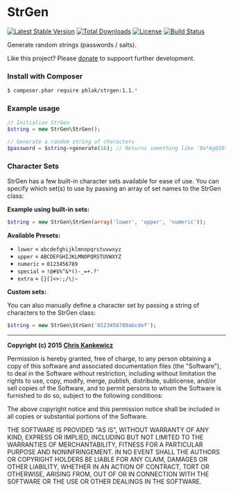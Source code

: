 StrGen
======

[![Latest Stable Version](https://poser.pugx.org/phlak/strgen/v/stable.png)](https://packagist.org/packages/phlak/strgen)
[![Total Downloads](https://poser.pugx.org/phlak/strgen/downloads.png)](https://packagist.org/packages/phlak/strgen)
[![License](https://poser.pugx.org/phlak/strgen/license.png)](https://packagist.org/packages/phlak/strgen)
[![Build Status](https://travis-ci.org/PHLAK/strgen.svg?branch=master)](https://travis-ci.org/PHLAK/strgen)

Generate random strings (passwords / salts).

Like this project? Please [donate](https://cash.me/$ChrisKankiewicz) to
suppoort further development.


### Install with Composer

```bash
$ composer.phar require phlak/strgen:1.1.*
```


### Example usage

```php
// Initialize StrGen
$string = new StrGen\StrGen();

// Generate a random string of characters
$password = $string->generate(16); // Returns something like '8a*Ag@I0*s0v[S3u'
```


### Character Sets

StrGen has a few built-in character sets available for ease of use. You can
specify which set(s) to use by passing an array of set names to the StrGen class:


**Example using built-in sets:**

```php
$string = new StrGen\StrGen(array('lower', 'upper', 'numeric'));
```


**Available Presets:**

  * `lower`   = `abcdefghijklmnopqrstuvwxyz`
  * `upper`   = `ABCDEFGHIJKLMNOPQRSTUVWXYZ`
  * `numeric` = `0123456789`
  * `special` = `!@#$%^&*()-_=+.?'`
  * `extra`   = `{}[]<>:;/\|~`


**Custom sets:**

You can also manually define a character set by passing a string of characters
to the StrGen class:

```php
$string = new StrGen\StrGen('0123456789abcdef');
```


-----

**Copyright (c) 2015 [Chris Kankewicz](https://www.chriskankiewicz.com)**

Permission is hereby granted, free of charge, to any person obtaining a copy
of this software and associated documentation files (the "Software"), to deal
in the Software without restriction, including without limitation the rights
to use, copy, modify, merge, publish, distribute, sublicense, and/or sell
copies of the Software, and to permit persons to whom the Software is
furnished to do so, subject to the following conditions:

The above copyright notice and this permission notice shall be included in
all copies or substantial portions of the Software.

THE SOFTWARE IS PROVIDED "AS IS", WITHOUT WARRANTY OF ANY KIND, EXPRESS OR
IMPLIED, INCLUDING BUT NOT LIMITED TO THE WARRANTIES OF MERCHANTABILITY,
FITNESS FOR A PARTICULAR PURPOSE AND NONINFRINGEMENT. IN NO EVENT SHALL THE
AUTHORS OR COPYRIGHT HOLDERS BE LIABLE FOR ANY CLAIM, DAMAGES OR OTHER
LIABILITY, WHETHER IN AN ACTION OF CONTRACT, TORT OR OTHERWISE, ARISING FROM,
OUT OF OR IN CONNECTION WITH THE SOFTWARE OR THE USE OR OTHER DEALINGS IN
THE SOFTWARE.
